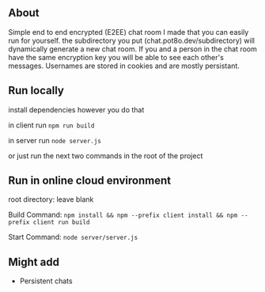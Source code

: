 ## **About**
Simple end to end encrypted (E2EE) chat room I made that you can easily run for yourself. the subdirectory you put (chat.pot8o.dev/subdirectory) will dynamically generate a new chat room. If you and a person in the chat room have the same encryption key you will be able to see each other's messages. Usernames are stored in cookies and are mostly persistant.

## **Run locally**

install dependencies however you do that

in client run ```npm run build```

in server run ```node server.js```

or just run the next two commands in the root of the project

## **Run in online cloud environment**

root directory: leave blank

Build Command: ```npm install && npm --prefix client install && npm --prefix client run build```

Start Command: ```node server/server.js```

## **Might add**
- Persistent chats

